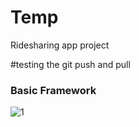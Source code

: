 # Temp
Ridesharing app project

#testing the git push and pull

### Basic Framework
![1](https://user-images.githubusercontent.com/47758717/136993252-ffad24ca-403d-40c7-9fdc-191b6d8812c2.jpeg)
